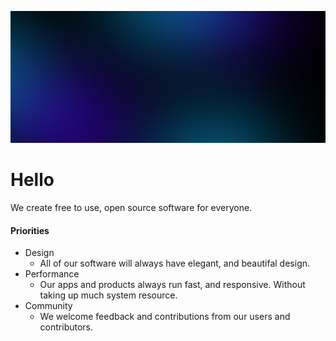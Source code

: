 ![Banner](banner.png)

# Hello

We create free to use, open source software for everyone.

#### Priorities
- Design
  - All of our software will always have elegant, and beautifal design.
- Performance
  - Our apps and products always run fast, and responsive. Without taking up much system resource.
- Community
  - We welcome feedback and contributions from our users and contributors.
